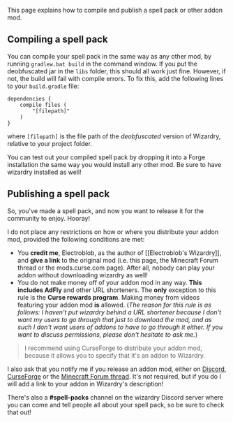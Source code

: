 This page explains how to compile and publish a spell pack or other addon mod.

## Compiling a spell pack

You can compile your spell pack in the same way as any other mod, by running `gradlew.bat build` in the command window. If you put the deobfuscated jar in the `libs` folder, this should all work just fine. However, if not, the build will fail with compile errors. To fix this, add the following lines to your `build.gradle` file:
```
dependencies {
	compile files (
		"[filepath]"
	)
}
```
where `[filepath]` is the file path of the _deobfuscated_ version of Wizardry, relative to your project folder.

You can test out your compiled spell pack by dropping it into a Forge installation the same way you would install any other mod. Be sure to have wizardry installed as well!

## Publishing a spell pack

So, you've made a spell pack, and now you want to release it for the community to enjoy. Hooray!

I do not place any restrictions on how or where you distribute your addon mod, provided the following conditions are met:

- You **credit me**, Electroblob, as the author of [[Electroblob's Wizardry]], and **give a link** to the original mod (i.e. this page, the Minecraft Forum thread or the mods.curse.com page). After all, nobody can play your addon without downloading wizardry as well!
- You do not make money off of your addon mod in any way. **This includes AdFly** and other URL shorteners. The **only** exception to this rule is the **Curse rewards program**. Making money from videos featuring your addon mod **is** allowed. (_The reason for this rule is as follows: I haven't put wizardry behind a URL shortener because I don't want my users to go through that just to download the mod, and as such I don't want users of addons to have to go through it either. If you want to discuss permissions, please don't hesitate to ask me._)
> I recommend using CurseForge to distribute your addon mod, because it allows you to specify that it's an addon to Wizardry.

I also ask that you notify me if you release an addon mod, either on [Discord](https://discord.gg/MTmMzMv), [CurseForge](https://minecraft.curseforge.com/projects/electroblobs-wizardry) or the [Minecraft Forum thread](http://www.minecraftforum.net/forums/mapping-and-modding-java-edition/minecraft-mods/2818029-electroblobs-wizardry-the-expandable-rpg-magic-mod). It's not required, but if you do I will add a link to your addon in Wizardry's description!

There's also a **#spell-packs** channel on the wizardry Discord server where you can come and tell people all about your spell pack, so be sure to check that out!